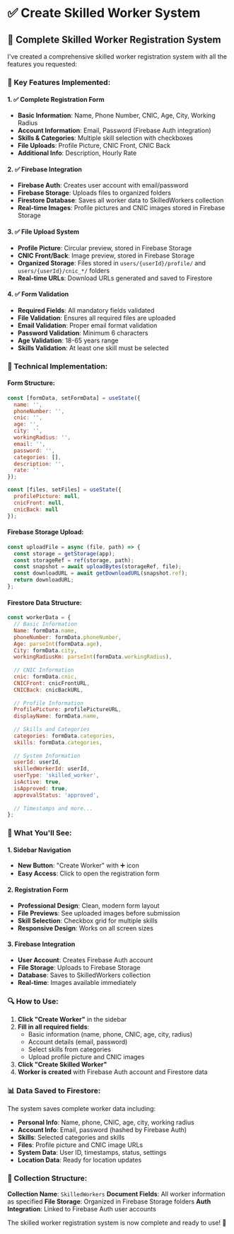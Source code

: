# ✅ Create Skilled Worker System

## 🎯 **Complete Skilled Worker Registration System**

I've created a comprehensive skilled worker registration system with all the features you requested:

### **🔧 Key Features Implemented:**

#### **1. ✅ Complete Registration Form**
- **Basic Information**: Name, Phone Number, CNIC, Age, City, Working Radius
- **Account Information**: Email, Password (Firebase Auth integration)
- **Skills & Categories**: Multiple skill selection with checkboxes
- **File Uploads**: Profile Picture, CNIC Front, CNIC Back
- **Additional Info**: Description, Hourly Rate

#### **2. ✅ Firebase Integration**
- **Firebase Auth**: Creates user account with email/password
- **Firebase Storage**: Uploads files to organized folders
- **Firestore Database**: Saves all worker data to SkilledWorkers collection
- **Real-time Images**: Profile pictures and CNIC images stored in Firebase Storage

#### **3. ✅ File Upload System**
- **Profile Picture**: Circular preview, stored in Firebase Storage
- **CNIC Front/Back**: Image preview, stored in Firebase Storage
- **Organized Storage**: Files stored in `users/{userId}/profile/` and `users/{userId}/cnic_*/` folders
- **Real-time URLs**: Download URLs generated and saved to Firestore

#### **4. ✅ Form Validation**
- **Required Fields**: All mandatory fields validated
- **File Validation**: Ensures all required files are uploaded
- **Email Validation**: Proper email format validation
- **Password Validation**: Minimum 6 characters
- **Age Validation**: 18-65 years range
- **Skills Validation**: At least one skill must be selected

### **🎨 Technical Implementation:**

#### **Form Structure:**
```javascript
const [formData, setFormData] = useState({
  name: '',
  phoneNumber: '',
  cnic: '',
  age: '',
  city: '',
  workingRadius: '',
  email: '',
  password: '',
  categories: [],
  description: '',
  rate: ''
});

const [files, setFiles] = useState({
  profilePicture: null,
  cnicFront: null,
  cnicBack: null
});
```

#### **Firebase Storage Upload:**
```javascript
const uploadFile = async (file, path) => {
  const storage = getStorage(app);
  const storageRef = ref(storage, path);
  const snapshot = await uploadBytes(storageRef, file);
  const downloadURL = await getDownloadURL(snapshot.ref);
  return downloadURL;
};
```

#### **Firestore Data Structure:**
```javascript
const workerData = {
  // Basic Information
  Name: formData.name,
  phoneNumber: formData.phoneNumber,
  Age: parseInt(formData.age),
  City: formData.city,
  workingRadiusKm: parseInt(formData.workingRadius),
  
  // CNIC Information
  cnic: formData.cnic,
  CNICFront: cnicFrontURL,
  CNICBack: cnicBackURL,
  
  // Profile Information
  ProfilePicture: profilePictureURL,
  displayName: formData.name,
  
  // Skills and Categories
  categories: formData.categories,
  skills: formData.categories,
  
  // System Information
  userId: userId,
  skilledWorkerId: userId,
  userType: 'skilled_worker',
  isActive: true,
  isApproved: true,
  approvalStatus: 'approved',
  
  // Timestamps and more...
};
```

### **🚀 What You'll See:**

#### **1. Sidebar Navigation**
- **New Button**: "Create Worker" with ➕ icon
- **Easy Access**: Click to open the registration form

#### **2. Registration Form**
- **Professional Design**: Clean, modern form layout
- **File Previews**: See uploaded images before submission
- **Skill Selection**: Checkbox grid for multiple skills
- **Responsive Design**: Works on all screen sizes

#### **3. Firebase Integration**
- **User Account**: Creates Firebase Auth account
- **File Storage**: Uploads to Firebase Storage
- **Database**: Saves to SkilledWorkers collection
- **Real-time**: Images available immediately

### **🔍 How to Use:**

1. **Click "Create Worker"** in the sidebar
2. **Fill in all required fields**:
   - Basic information (name, phone, CNIC, age, city, radius)
   - Account details (email, password)
   - Select skills from categories
   - Upload profile picture and CNIC images
3. **Click "Create Skilled Worker"**
4. **Worker is created** with Firebase Auth account and Firestore data

### **📊 Data Saved to Firestore:**

The system saves complete worker data including:
- **Personal Info**: Name, phone, CNIC, age, city, working radius
- **Account Info**: Email, password (hashed by Firebase Auth)
- **Skills**: Selected categories and skills
- **Files**: Profile picture and CNIC image URLs
- **System Data**: User ID, timestamps, status, settings
- **Location Data**: Ready for location updates

### **🎯 Collection Structure:**

**Collection Name**: `SkilledWorkers`
**Document Fields**: All worker information as specified
**File Storage**: Organized in Firebase Storage folders
**Auth Integration**: Linked to Firebase Auth user accounts

The skilled worker registration system is now complete and ready to use! 🎉
